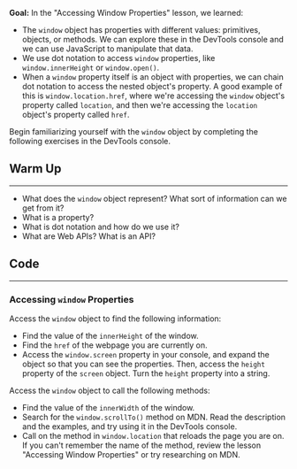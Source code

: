 **Goal:** In the "Accessing Window Properties" lesson, we learned:

* The `window` object has properties with different values: primitives, objects, or methods. We can explore these in the DevTools console and we can use JavaScript to manipulate that data.
* We use dot notation to access `window` properties, like `window.innerHeight` or `window.open()`. 
* When a `window` property itself is an object with properties, we can chain dot notation to access the nested object's property. A good example of this is `window.location.href`, where we're accessing the `window` object's property called `location`, and then we're accessing the `location` object's property called `href`.

Begin familiarizing yourself with the `window` object by completing the following exercises in the DevTools console. 

## Warm Up
---

* What does the `window` object represent? What sort of information can we get from it?
* What is a property?
* What is dot notation and how do we use it?
* What are Web APIs? What is an API?

## Code
---

### Accessing `window` Properties

Access the `window` object to find the following information:

* Find the value of the `innerHeight` of the window.
* Find the `href` of the webpage you are currently on.
* Access the `window.screen` property in your console, and expand the object so that you can see the properties. Then, access the `height` property of the `screen` object. Turn the `height` property into a string.

Access the `window` object to call the following methods:

* Find the value of the `innerWidth` of the window.
* Search for the `window.scrollTo()` method on MDN. Read the description and the examples, and try using it in the DevTools console.
* Call on the method in `window.location` that reloads the page you are on. If you can't remember the name of the method, review the lesson "Accessing Window Properties" or try researching on MDN.